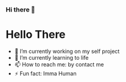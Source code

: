 ### Hi there 👋

<!--
**Arsybai/arsybai** is a ✨ _special_ ✨ repository because its `README.md` (this file) appears on your GitHub profile.
-->
# Hello There

- 🔭 I’m currently working on my self project
- 🌱 I’m currently learning to life
- 📫 How to reach me: by contact me
- ⚡ Fun fact: Imma Human
